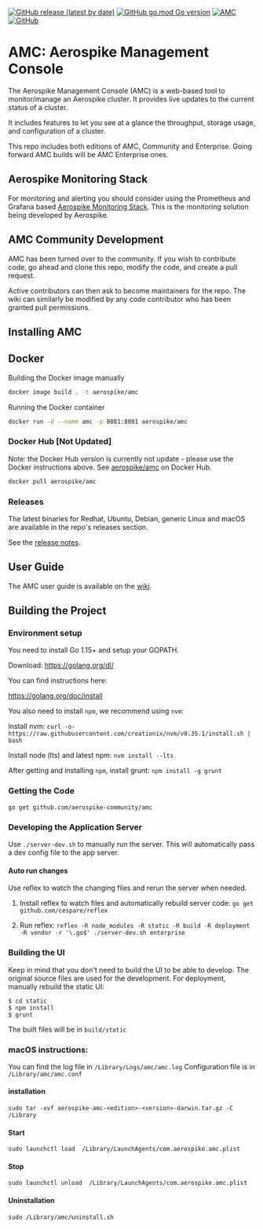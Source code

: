 [![GitHub release (latest by date)](https://img.shields.io/github/v/release/aerospike-community/amc)](https://github.com/aerospike-community/amc/releases/latest)
[![GitHub go.mod Go version](https://img.shields.io/github/go-mod/go-version/aerospike-community/amc)](#)
[![AMC](https://goreportcard.com/badge/github.com/aerospike-community/amc)](https://goreportcard.com/report/github.com/aerospike-community/amc)
[![GitHub](https://img.shields.io/github/license/aerospike-community/amc)](#)

# AMC: Aerospike Management Console

The Aerospike Management Console (AMC) is a web-based tool to monitor/manage an
Aerospike cluster. It provides live updates to the current status of a cluster.

It includes features to let you see at a glance the throughput, storage usage,
and configuration of a cluster.

This repo includes both editions of AMC, Community and Enterprise. Going forward
AMC builds will be AMC Enterprise ones.

## Aerospike Monitoring Stack
For monitoring and alerting you should consider using the Prometheus and Grafana based [Aerospike Monitoring Stack](https://github.com/aerospike/aerospike-monitoring). This is the monitoring solution being developed by Aerospike.

## AMC Community Development

AMC has been turned over to the community. If you wish to contribute code,
go ahead and clone this repo, modify the code, and create a pull request.

Active contributors can then ask to become maintainers for the repo.
The wiki can similarly be modified by any code contributor who has been granted
pull permissions.

## Installing AMC

## Docker
Building the Docker image manually
```bash
docker image build . -t aerospike/amc
```

Running the Docker container
```bash
docker run -d --name amc -p 8081:8081 aerospike/amc
```

### Docker Hub [Not Updated]
Note: the Docker Hub version is currently not update - please use the Docker instructions above.
See [aerospike/amc](https://hub.docker.com/r/aerospike/amc) on Docker Hub.

```bash
docker pull aerospike/amc
```

### Releases
The latest binaries for Redhat, Ubuntu, Debian, generic Linux and macOS are
available in the repo's releases section.

See the [release notes](CHANGELOG.md).

## User Guide

The AMC user guide is available on the [wiki](https://github.com/aerospike-community/amc/wiki).


## Building the Project

### Environment setup

You need to install Go 1.15+ and setup your GOPATH.

Download: https://golang.org/dl/

You can find instructions here:

https://golang.org/doc/install

You also need to install `npm`, we recommend using `nvm`:

Install nvm: `curl -o- https://raw.githubusercontent.com/creationix/nvm/v0.35.1/install.sh | bash`

Install node (lts) and latest npm: `nvm install --lts`

After getting and installing `npm`, install grunt: `npm install -g grunt`

### Getting the Code

`go get github.com/aerospike-community/amc`

### Developing the Application Server
Use `./server-dev.sh` to manually run the server. This will automatically pass a dev config file to the app server.

#### Auto run changes
Use reflex to watch the changing files and rerun the server when needed.

1. Install reflex to watch files and automatically rebuild server code:
`go get github.com/cespare/reflex`

2. Run reflex:
`reflex -R node_modules -R static -R build -R deployment -R vendor -r '\.go$' ./server-dev.sh enterprise`

### Building the UI
Keep in mind that you don't need to build the UI to be able to develop. The original source files are used for the development.
For deployment, manually rebuild the static UI:
```shell
$ cd static
$ npm install
$ grunt
```

The built files will be in `build/static`

### macOS instructions:

You can find the log file in `/Library/Logs/amc/amc.log`
Configuration file is in `/Library/amc/amc.conf`

#### installation
`sudo tar -xvf aerospike-amc-<edition>-<version>-darwin.tar.gz -C /Library`

#### Start
`sudo launchctl load  /Library/LaunchAgents/com.aerospike.amc.plist`

#### Stop
`sudo launchctl unload  /Library/LaunchAgents/com.aerospike.amc.plist`

#### Uninstallation
`sudo /Library/amc/uninstall.sh`

